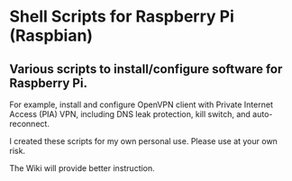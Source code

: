 # Shell Scripts for Raspberry Pi (Raspbian)

## Various scripts to install/configure software for Raspberry Pi.

For example, install and configure OpenVPN client with Private Internet Access (PIA) VPN, including DNS leak protection, kill switch, and auto-reconnect.

I created these scripts for my own personal use. Please use at your own risk.

The Wiki will provide better instruction.
